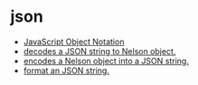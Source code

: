 # json
* [JavaScript Object Notation](README.md)
* [decodes a JSON string to Nelson object.](jsondecode.md)
* [encodes a Nelson object into a JSON string.](jsonencode.md)
* [format an JSON string.](jsonprettyprint.md)

